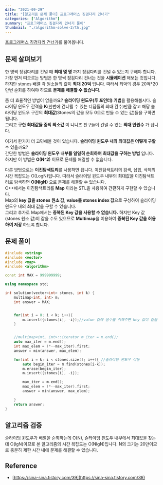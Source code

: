 ```yaml
---
date: "2021-09-29"
title: "[알고리즘 문제 풀이] 프로그래머스 징검다리 건너기"
categories: ["Algorithm"]
summary: "프로그래머스 징검다리 건너기 풀이"
thumbnail: "./algorithm-solve-2/th.jpg"
---
```


[프로그래머스 징검다리 건너기](https://programmers.co.kr/learn/courses/30/lessons/64062)를 풀어봅니다.

## 문제 살펴보기

한 명씩 징검다리를 건널 때 **최대 몇 명** 까지 징검다리를 건널 수 있는지 구해야 합니다.  
가장 먼저 떠오르는 방법은 한 명씩 징검다리 건너는 것을 **시뮬레이션** 해보는 것입니다.
하지만 stones 배열 각 원소들의 값이 **최대 20억** 입니다. 따라서 최악의 경우 20억\*20만번 순회를 하여야 하므로 **문제를 해결할 수 없습니다.**

좀 더 효율적인 방법이 없을까요?
**슬라이딩 윈도우(투 포인터) 기법**을 활용해봅시다. 슬라이딩 윈도우 간격을 **K**(한번에 건너뛸 수 있는 디딤돌의 최대 칸수)만큼 잡고 해당 슬라이딩 윈도우 구간의 **최대값**(Stones의 값을 모두 0으로 만들 수 있는 값)들을 구하면 됩니다.  
그리고 **구한 최대값들 중의 최소값** 이 니니즈 친구들이 건널 수 있는 **최대 인원수** 가 됩니다.

여기서 한가지 더 고민해볼 것이 있습니다. **슬라이딩 윈도우 내의 최대값은 어떻게 구할** 수 있을까요?  
간단한 방법은 **슬라이딩 윈도우 내부를 일일히 순회하여 최대값을 구하는 방법** 입니다. 하지만 이 방법은 **O(N^2)** 이므로 문제를 해결할 수 없습니다.

다른 방법으로는 **이진탐색트리**를 사용하면 됩니다. 이진탐색트리의 검색, 삽입, 삭제의 시간 복잡도는 O(LogN)입니다. 따라서 슬라이딩 윈도우 내부의 최대값을 이진탐색트리로 탐색하면 **O(NlgN)** 으로 문제를 해결할 수 있습니다.  
C++에서는 이진탐색트리를 **Map** 이라는 STL을 사용하여 간편하게 구현할 수 있습니다.  
Map의 **key 값을 stones 원소 값**, **value를 stones index 값**으로 구성하여 슬라이딩 윈도우 내의 최대 값을 구할 수 있습니다.  
그리고 추가로 Map에서는 **중복된 Key 값을 사용할 수 없습니다.** 하지만 Key 값(stones 원소 값)이 같을 수도 있으므로 **Multimap**을 이용하여 **중복된 Key 값을 허용하여 저장** 하도록 합니다.

## 문제 풀이

```cpp
#include <string>
#include <vector>
#include <map>
#include <algorithm>

const int MAX = 999999999;

using namespace std;

int solution(vector<int> stones, int k) {
    multimap<int, int> m;
    int answer = MAX;


    for(int i = 0; i < k; i++){
        m.insert({stones[i], -i});//value 값에 음수를 취해주면 key 값이 같을 때 value(index)가 작은 값부터 뽑을 수 있다.
    }


    //multimap<int, int>::iterator m_iter = m.end();
    auto max_iter = m.end();
    int max_elem = (*--max_iter).first;
    answer = min(answer, max_elem);

    for(int i = k; i < stones.size(); i++){ //슬라이딩 윈도우 이동
        auto begin_iter = m.find(stones[i-k]);
        m.erase(begin_iter);
        m.insert({stones[i], -i});

        max_iter = m.end();
        max_elem = (*--max_iter).first;
        answer = min(answer, max_elem);

    }
    return answer;
}

```

## 알고리즘 검증

슬라이딩 윈도우가 배열을 순회하는데 O(N), 슬라이딩 윈도우 내부에서 최대값을 찾는데 O(lgN)이므로 본 알고리즘의 시간 복잡도는 O(NlgN)입니다.
N의 크기는 20만이므로 충분히 제한 시간 내에 문제를 해결할 수 있습니다.

## Reference

- [https://sina-sina.tistory.com/39](https://sina-sina.tistory.com/39)
